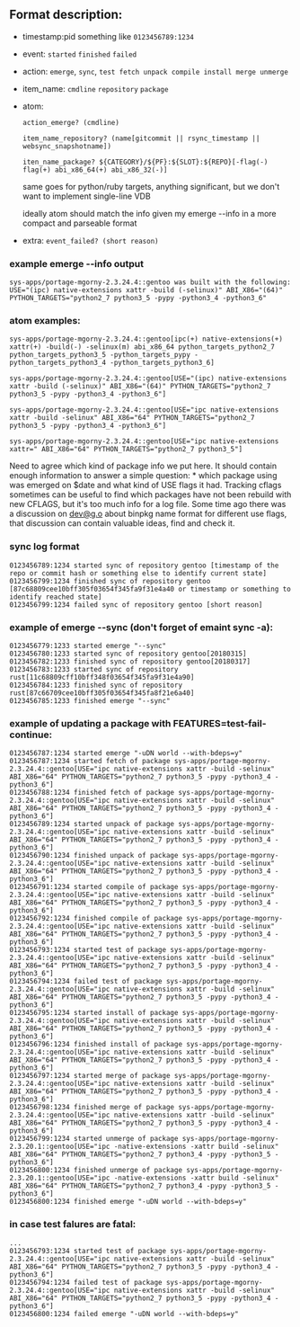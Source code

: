 

## Format description:

* timestamp:pid something like `0123456789:1234`
* event: `started` `finished` `failed`
* action: `emerge`, `sync`, `test fetch unpack compile install merge unmerge`
* item_name: `cmdline` `repository` `package`
* atom:

	`action_emerge? (cmdline)` 

	`item_name_repository? (name[gitcommit || rsync_timestamp || websync_snapshotname])`

	`iten_name_package? ${CATEGORY}/${PF}:${SLOT}:${REPO}[-flag(-) flag(+) abi_x86_64(+) abi_x86_32(-)]`

	same goes for python/ruby targets, anything significant, but we don't want to implement single-line VDB

	ideally atom should match the info given my emerge --info <pkg> in a more compact and parseable format

* extra:
	`event_failed? (short reason)`


### example emerge --info <pkg> output
```
sys-apps/portage-mgorny-2.3.24.4::gentoo was built with the following:
USE="(ipc) native-extensions xattr -build (-selinux)" ABI_X86="(64)" PYTHON_TARGETS="python2_7 python3_5 -pypy -python3_4 -python3_6"
```


### atom examples:

```Hack
sys-apps/portage-mgorny-2.3.24.4::gentoo[ipc(+) native-extensions(+) xattr(+) -build(-) -selinux(m) abi_x86_64 python_targets_python2_7 python_targets_python3_5 -python_targets_pypy -python_targets_python3_4 -python_targets_python3_6]

sys-apps/portage-mgorny-2.3.24.4::gentoo[USE="(ipc) native-extensions xattr -build (-selinux)" ABI_X86="(64)" PYTHON_TARGETS="python2_7 python3_5 -pypy -python3_4 -python3_6"]

sys-apps/portage-mgorny-2.3.24.4::gentoo[USE="ipc native-extensions xattr -build -selinux" ABI_X86="64" PYTHON_TARGETS="python2_7 python3_5 -pypy -python3_4 -python3_6"]

sys-apps/portage-mgorny-2.3.24.4::gentoo[USE="ipc native-extensions xattr=" ABI_X86="64" PYTHON_TARGETS="python2_7 python3_5"]
```

Need to agree which kind of package info we put here. It should contain enough information to answer a simple question: 
	* which package using was emerged on $date and what kind of USE flags it had.
	Tracking cflags sometimes can be useful to find which packages have not been rebuild with new CFLAGS, but it's too much info for a log file.
Some time ago there was a discussion on dev@g.o about binpkg name format for different use flags, that discussion can contain valuable ideas, find and check it.


### sync log format 

```
0123456789:1234 started sync of repository gentoo [timestamp of the repo or commit hash or something else to identify current state]
0123456799:1234 finished sync of repository gentoo [87c68809cee10bff305f03654f345fa9f31e4a40 or timestamp or something to identify reached state]
0123456799:1234 failed sync of repository gentoo [short reason]
```

### example of emerge --sync (don't forget of emaint sync -a):
```
0123456779:1233 started emerge "--sync"
0123456780:1233 started sync of repository gentoo[20180315]
0123456782:1233 finished sync of repository gentoo[20180317]
0123456783:1233 started sync of repository rust[11c68809cff10bff348f03654f345fa9f31e4a90]
0123456784:1233 finished sync of repository rust[87c66709cee10bff305f03654f345fa8f21e6a40]
0123456785:1233 finished emerge "--sync"
```

### example of updating a package with FEATURES=test-fail-continue:
```
0123456787:1234 started emerge "-uDN world --with-bdeps=y"
0123456787:1234 started fetch of package sys-apps/portage-mgorny-2.3.24.4::gentoo[USE="ipc native-extensions xattr -build -selinux" ABI_X86="64" PYTHON_TARGETS="python2_7 python3_5 -pypy -python3_4 -python3_6"]
0123456788:1234 finished fetch of package sys-apps/portage-mgorny-2.3.24.4::gentoo[USE="ipc native-extensions xattr -build -selinux" ABI_X86="64" PYTHON_TARGETS="python2_7 python3_5 -pypy -python3_4 -python3_6"]
0123456789:1234 started unpack of package sys-apps/portage-mgorny-2.3.24.4::gentoo[USE="ipc native-extensions xattr -build -selinux" ABI_X86="64" PYTHON_TARGETS="python2_7 python3_5 -pypy -python3_4 -python3_6"]
0123456790:1234 finished unpack of package sys-apps/portage-mgorny-2.3.24.4::gentoo[USE="ipc native-extensions xattr -build -selinux" ABI_X86="64" PYTHON_TARGETS="python2_7 python3_5 -pypy -python3_4 -python3_6"]
0123456791:1234 started compile of package sys-apps/portage-mgorny-2.3.24.4::gentoo[USE="ipc native-extensions xattr -build -selinux" ABI_X86="64" PYTHON_TARGETS="python2_7 python3_5 -pypy -python3_4 -python3_6"]
0123456792:1234 finished compile of package sys-apps/portage-mgorny-2.3.24.4::gentoo[USE="ipc native-extensions xattr -build -selinux" ABI_X86="64" PYTHON_TARGETS="python2_7 python3_5 -pypy -python3_4 -python3_6"]
0123456793:1234 started test of package sys-apps/portage-mgorny-2.3.24.4::gentoo[USE="ipc native-extensions xattr -build -selinux" ABI_X86="64" PYTHON_TARGETS="python2_7 python3_5 -pypy -python3_4 -python3_6"]
0123456794:1234 failed test of package sys-apps/portage-mgorny-2.3.24.4::gentoo[USE="ipc native-extensions xattr -build -selinux" ABI_X86="64" PYTHON_TARGETS="python2_7 python3_5 -pypy -python3_4 -python3_6"]
0123456795:1234 started install of package sys-apps/portage-mgorny-2.3.24.4::gentoo[USE="ipc native-extensions xattr -build -selinux" ABI_X86="64" PYTHON_TARGETS="python2_7 python3_5 -pypy -python3_4 -python3_6"]
0123456796:1234 finished install of package sys-apps/portage-mgorny-2.3.24.4::gentoo[USE="ipc native-extensions xattr -build -selinux" ABI_X86="64" PYTHON_TARGETS="python2_7 python3_5 -pypy -python3_4 -python3_6"]
0123456797:1234 started merge of package sys-apps/portage-mgorny-2.3.24.4::gentoo[USE="ipc native-extensions xattr -build -selinux" ABI_X86="64" PYTHON_TARGETS="python2_7 python3_5 -pypy -python3_4 -python3_6"]
0123456798:1234 finished merge of package sys-apps/portage-mgorny-2.3.24.4::gentoo[USE="ipc native-extensions xattr -build -selinux" ABI_X86="64" PYTHON_TARGETS="python2_7 python3_5 -pypy -python3_4 -python3_6"]
0123456799:1234 started unmerge of package sys-apps/portage-mgorny-2.3.20.1::gentoo[USE="ipc -native-extensions -xattr build -selinux" ABI_X86="64" PYTHON_TARGETS="python2_7 python3_4 -pypy -python3_5 -python3_6"]
0123456800:1234 finished unmerge of package sys-apps/portage-mgorny-2.3.20.1::gentoo[USE="ipc -native-extensions -xattr build -selinux" ABI_X86="64" PYTHON_TARGETS="python2_7 python3_4 -pypy -python3_5 -python3_6"]
0123456800:1234 finished emerge "-uDN world --with-bdeps=y"
```

### in case test falures are fatal:
```
...
0123456793:1234 started test of package sys-apps/portage-mgorny-2.3.24.4::gentoo[USE="ipc native-extensions xattr -build -selinux" ABI_X86="64" PYTHON_TARGETS="python2_7 python3_5 -pypy -python3_4 -python3_6"]
0123456794:1234 failed test of package sys-apps/portage-mgorny-2.3.24.4::gentoo[USE="ipc native-extensions xattr -build -selinux" ABI_X86="64" PYTHON_TARGETS="python2_7 python3_5 -pypy -python3_4 -python3_6"]
0123456800:1234 failed emerge "-uDN world --with-bdeps=y"
```
